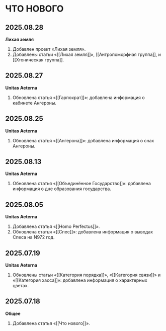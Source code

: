 # ЧТО НОВОГО

## 2025.08.28

**Лихая земля**

1. Добавлен проект «Лихая земля».
2. Добавлены статьи «[[Лихая земля]]», [[Антропоморфная группа]], и [[Хтоническая группа]].

## 2025.08.27

**Unitas Aeterna**

1. Обновлена статья «[[Гарпократ]]»: добавлена информация о кабинете Ангероны.

## 2025.08.25

**Unitas Aeterna**

1. Обновлена статья «[[Ангерона]]»: добавлена информация о снах Ангероны.

## 2025.08.13

**Unitas Aeterna**

1. Обновлена статья «[[Объединённое Государство]]»: добавлена информация о дне образования государства.

## 2025.08.05

**Unitas Aeterna**

1. Добавлена статья «[[Homo Perfectus]]».
2. Обновлена статья «[[Спес]]»: добавлена информация о выводах Спеса на N972 год.

## 2025.07.19

**Unitas Aeterna**

1. Обновлены статьи «[[Категория порядка]]», «[[Категория связи]]» и «[[Категория хаоса]]»: добавлена информация о характерных цветах.

## 2025.07.18

**Общее**

1. Добавлена статья «[[Что нового]]».
